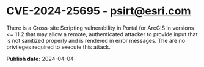 # CVE-2024-25695 - psirt@esri.com

There is a Cross-site Scripting vulnerability in Portal for ArcGIS in versions <= 11.2 that may allow a remote, authenticated attacker to provide input that is not sanitized properly and is rendered in error messages.  The are no privileges required to execute this attack.

**Publish date:** 2024-04-04
